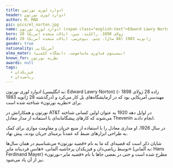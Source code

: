 ```yaml
---
title: ادوارد لوری نورتون
header: ادوارد لوری نورتون
author: M. MAD
pic: pics/el_norton.jpg
name: ادوارد لوری نورتون (<span class="english-text">Edward Lawry Norton</span>)
born: 28 ژولای 1898، راکلند، مین، ایالات متحده آمریکا
died: 28 ژانویه 1983 (84 سال)، چتم، نیوجرسی، ایالات متحده آمریکا
gender: true
nationality: آمریکایی
alma_mater: انیسیتوی فناوری ماساچوست، دانشگاه کلمبیا
known_for: نظریه نورتون
awards: null
tags:
  - فیزیکدان
  - ریاضی‌دان
---
```

<p>
ادوارد لوری نورتون (به انگلیسی:
<span class="english-text">Edward Lawry Norton</span>)
(زاده 28 ژولای 1898 - درگذشته 28 ژانویه 1983) مهندسی آمریکایی بود که در
آزمایشگاه‌های بل کار می‌کرد و برای «نظریه نورتون» شناخته شده است.
</p>
<p>
نورتون و همکارانش در
<span class="english-text">AT&T</span>
در اوایل دهه 1920 به عنوان اولین کسانی شناخته می‌شوند که کارهای پیشگامانه‌ای
با استفاده از مدار معادل
<span class="english-text">Thevenin</span>
انجام دادند.
</p>
<p>
در سال 1926، او مداری معادل را با استفاده از منبع جریان و مقاومت موازی برای
کمک به طراحی ابزارهای ضبط که عمدتاً برمبنای جریان بودند، پیش نهاد.
</p>
<p>
شایان ذکر است که قضیه‌ای که ما به نام «قضیه نورتون» می‌شناسیم در همان سال‌ها
توسط ریاضی‌دان و فیزیکدان پرحاشیه آلمانی، «هانس فردیناند مایر» (به آلمانی:
<span class="english-text">Hans Ferdinand Mayer</span>)
مطرح شده است و حتی در بعضی جاها با نام «قضیه مایر−نورتون» نیز از آن یاد
می‌شود.
</p>
